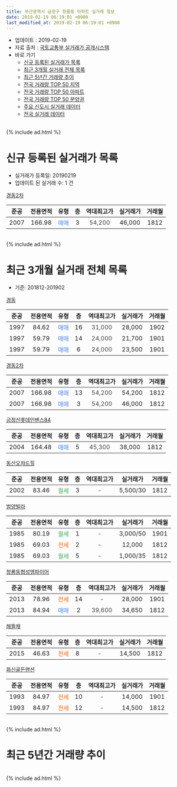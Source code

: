 ```yaml
---
title: 부산광역시 금정구 청룡동 아파트 실거래 정보
date: 2019-02-19 06:19:01 +0900
last_modified_at: 2019-02-19 06:19:01 +0900
---
```


* 업데이트 : 2019-02-19
* 자료 출처 : [국토교통부 실거래가 공개시스템](http://rt.molit.go.kr)
* 바로 가기
    * [신규 등록된 실거래가 목록](#신규-등록된-실거래가-목록)
    * [최근 3개월 실거래 전체 목록](#최근-3개월-실거래-전체-목록)
    * [최근 5년간 거래량 추이](#최근-5년간-거래량-추이)
    * [전국 거래량 TOP 50 지역](https://inasie.github.io/apt-trade-info/최근-3개월-전국에서-가장-거래가-많이-발생한-지역)
    * [전국 거래량 TOP 50 아파트](https://inasie.github.io/apt-trade-info/최근-3개월-전국에서-가장-거래가-많이-발생한-아파트)
    * [전국 거래량 TOP 50 분양권](https://inasie.github.io/apt-trade-info/최근-3개월-전국에서-가장-거래가-많이-발생한-분양권)
    * [주요 신도시 실거래 데이터](https://inasie.github.io/apt-trade-info/주요-신도시)
    * [전국 실거래 데이터](https://inasie.github.io/apt-trade-info/전국)
<br>
{% include ad.html %}
<br>

# 신규 등록된 실거래가 목록
* 실거래가 등록일: 20190219
* 업데이트 된 실거래 수: 1 건


[경동2차](https://search.naver.com/search.naver?query=%EB%B6%80%EC%82%B0%EA%B4%91%EC%97%AD%EC%8B%9C+%EA%B8%88%EC%A0%95%EA%B5%AC+%EC%B2%AD%EB%A3%A1%EB%8F%99+%EA%B2%BD%EB%8F%992%EC%B0%A8)

|준공|전용면적|유형|층|역대최고가|실거래가|거래월|
|:---:|:---:|:---:|:---:|:---:|:---:|:---:|
|2007|166.98|<span style="color:#4285f3">매매</span>|3|<span style="color:#444444">54,200</span>|46,000|1812|


<br>
{% include ad.html %}
<br>

# 최근 3개월 실거래 전체 목록
* 기준: 201812-201902


[경동](https://search.naver.com/search.naver?query=%EB%B6%80%EC%82%B0%EA%B4%91%EC%97%AD%EC%8B%9C+%EA%B8%88%EC%A0%95%EA%B5%AC+%EC%B2%AD%EB%A3%A1%EB%8F%99+%EA%B2%BD%EB%8F%99)

|준공|전용면적|유형|층|역대최고가|실거래가|거래월|
|:---:|:---:|:---:|:---:|:---:|:---:|:---:|
|1997|84.62|<span style="color:#4285f3">매매</span>|16|<span style="color:#444444">31,000</span>|28,000|1902|
|1997|59.79|<span style="color:#4285f3">매매</span>|14|<span style="color:#444444">24,000</span>|21,700|1901|
|1997|59.79|<span style="color:#4285f3">매매</span>|6|<span style="color:#444444">24,000</span>|23,500|1901|

[경동2차](https://search.naver.com/search.naver?query=%EB%B6%80%EC%82%B0%EA%B4%91%EC%97%AD%EC%8B%9C+%EA%B8%88%EC%A0%95%EA%B5%AC+%EC%B2%AD%EB%A3%A1%EB%8F%99+%EA%B2%BD%EB%8F%992%EC%B0%A8)

|준공|전용면적|유형|층|역대최고가|실거래가|거래월|
|:---:|:---:|:---:|:---:|:---:|:---:|:---:|
|2007|166.98|<span style="color:#4285f3">매매</span>|13|<span style="color:#444444">54,200</span>|54,200|1812|
|2007|166.98|<span style="color:#4285f3">매매</span>|3|<span style="color:#444444">54,200</span>|46,000|1812|

[금정산롯데인벤스84](https://search.naver.com/search.naver?query=%EB%B6%80%EC%82%B0%EA%B4%91%EC%97%AD%EC%8B%9C+%EA%B8%88%EC%A0%95%EA%B5%AC+%EC%B2%AD%EB%A3%A1%EB%8F%99+%EA%B8%88%EC%A0%95%EC%82%B0%EB%A1%AF%EB%8D%B0%EC%9D%B8%EB%B2%A4%EC%8A%A484)

|준공|전용면적|유형|층|역대최고가|실거래가|거래월|
|:---:|:---:|:---:|:---:|:---:|:---:|:---:|
|2004|164.48|<span style="color:#4285f3">매매</span>|5|<span style="color:#444444">45,300</span>|38,000|1812|

[동산오챠드힐](https://search.naver.com/search.naver?query=%EB%B6%80%EC%82%B0%EA%B4%91%EC%97%AD%EC%8B%9C+%EA%B8%88%EC%A0%95%EA%B5%AC+%EC%B2%AD%EB%A3%A1%EB%8F%99+%EB%8F%99%EC%82%B0%EC%98%A4%EC%B1%A0%EB%93%9C%ED%9E%90)

|준공|전용면적|유형|층|역대최고가|실거래가|거래월|
|:---:|:---:|:---:|:---:|:---:|:---:|:---:|
|2002|83.46|<span style="color:#34a853">월세</span>|3|<span style="color:#444444">-</span>|5,500/30|1812|

[범양빌라](https://search.naver.com/search.naver?query=%EB%B6%80%EC%82%B0%EA%B4%91%EC%97%AD%EC%8B%9C+%EA%B8%88%EC%A0%95%EA%B5%AC+%EC%B2%AD%EB%A3%A1%EB%8F%99+%EB%B2%94%EC%96%91%EB%B9%8C%EB%9D%BC)

|준공|전용면적|유형|층|역대최고가|실거래가|거래월|
|:---:|:---:|:---:|:---:|:---:|:---:|:---:|
|1985|80.19|<span style="color:#34a853">월세</span>|1|<span style="color:#444444">-</span>|3,000/50|1901|
|1985|69.03|<span style="color:#ff5a00">전세</span>|2|<span style="color:#444444">-</span>|12,000|1812|
|1985|69.03|<span style="color:#34a853">월세</span>|5|<span style="color:#444444">-</span>|1,000/35|1812|

[청룡동협성엠파이어](https://search.naver.com/search.naver?query=%EB%B6%80%EC%82%B0%EA%B4%91%EC%97%AD%EC%8B%9C+%EA%B8%88%EC%A0%95%EA%B5%AC+%EC%B2%AD%EB%A3%A1%EB%8F%99+%EC%B2%AD%EB%A3%A1%EB%8F%99%ED%98%91%EC%84%B1%EC%97%A0%ED%8C%8C%EC%9D%B4%EC%96%B4)

|준공|전용면적|유형|층|역대최고가|실거래가|거래월|
|:---:|:---:|:---:|:---:|:---:|:---:|:---:|
|2013|78.96|<span style="color:#ff5a00">전세</span>|14|<span style="color:#444444">-</span>|28,000|1901|
|2013|84.94|<span style="color:#4285f3">매매</span>|2|<span style="color:#444444">39,600</span>|34,650|1812|

[해뜰채](https://search.naver.com/search.naver?query=%EB%B6%80%EC%82%B0%EA%B4%91%EC%97%AD%EC%8B%9C+%EA%B8%88%EC%A0%95%EA%B5%AC+%EC%B2%AD%EB%A3%A1%EB%8F%99+%ED%95%B4%EB%9C%B0%EC%B1%84)

|준공|전용면적|유형|층|역대최고가|실거래가|거래월|
|:---:|:---:|:---:|:---:|:---:|:---:|:---:|
|2015|46.63|<span style="color:#ff5a00">전세</span>|8|<span style="color:#444444">-</span>|14,500|1812|

[화신골든맨션](https://search.naver.com/search.naver?query=%EB%B6%80%EC%82%B0%EA%B4%91%EC%97%AD%EC%8B%9C+%EA%B8%88%EC%A0%95%EA%B5%AC+%EC%B2%AD%EB%A3%A1%EB%8F%99+%ED%99%94%EC%8B%A0%EA%B3%A8%EB%93%A0%EB%A7%A8%EC%85%98)

|준공|전용면적|유형|층|역대최고가|실거래가|거래월|
|:---:|:---:|:---:|:---:|:---:|:---:|:---:|
|1993|84.97|<span style="color:#ff5a00">전세</span>|10|<span style="color:#444444">-</span>|14,000|1901|
|1993|84.97|<span style="color:#ff5a00">전세</span>|12|<span style="color:#444444">-</span>|14,500|1812|


<br>
{% include ad.html %}
<br>

# 최근 5년간 거래량 추이


<div style="width:100%;">
    <canvas id="deal_progress" height="200"></canvas>
</div>

<script>
new Chart(document.getElementById("deal_progress"), {
    type: 'line',
    data: {
        labels: ['201402','201403','201404','201405','201406','201407','201408','201409','201410','201411','201412','201501','201502','201503','201504','201505','201506','201507','201508','201509','201510','201511','201512','201601','201602','201603','201604','201605','201606','201607','201608','201609','201610','201611','201612','201701','201702','201703','201704','201705','201706','201707','201708','201709','201710','201711','201712','201801','201802','201803','201804','201805','201806','201807','201808','201809','201810','201811','201812','201901','201902'],
        datasets: [{
            label: '매매',
            pointRadius: 1,
            data: [6, 11, 15, 12, 14, 11, 17, 61, 19, 15, 10, 10, 8, 21, 16, 28, 5, 17, 21, 13, 21, 18, 13, 8, 13, 14, 12, 15, 6, 11, 19, 14, 16, 11, 8, 5, 10, 30, 31, 23, 20, 17, 11, 16, 16, 18, 11, 3, 4, 6, 6, 1, 3, 5, 7, 5, 6, 6, 4, 2, 1],
            borderColor: "rgba(255, 201, 14, 1)",
            backgroundColor: "rgba(255, 201, 14, 0.5)",
            fill: false,
            lineTension: 0
        },{
            label: '전월세',
            pointRadius: 1,
            data: [7, 7, 4, 5, 3, 6, 3, 3, 8, 8, 5, 3, 4, 5, 5, 1, 3, 1, 2, 10, 9, 9, 3, 10, 8, 3, 6, 3, 4, 2, 3, 4, 2, 2, 4, 1, 4, 4, 8, 5, 3, 6, 1, 8, 4, 4, 4, 3, 4, 2, 5, 7, 6, 3, 3, 4, 6, 6, 5, 3, 0],
            borderColor: "rgba(0, 141, 185, 1)",
            backgroundColor: "rgba(0, 141, 185, 0.5)",
            fill: false,
            lineTension: 0
        }
        ]
    },
    options: {
        responsive: true,
        title: {
            display: false
        },
        tooltips: {
            mode: 'index',
            intersect: false
        },
        hover: {
            mode: 'nearest',
            intersect: true
        },
        scales: {
            xAxes: [{
                display: true,
                scaleLabel: {
                    display: true,
                    labelString: '년/월'
                }
            }],
            yAxes: [{
                display: true,
                ticks: {
                    suggestedMin: 0,
                },
                scaleLabel: {
                    display: true,
                    labelString: '실거래 수'
                }
            }]
        }
    }
});

</script>


<br>
{% include ad.html %}
<br>

